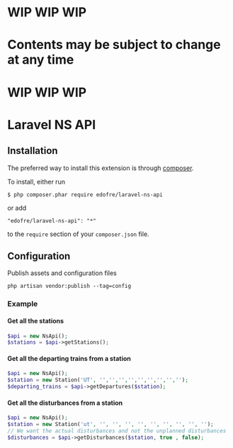 # WIP WIP WIP 
# Contents may be subject to change at any time
# WIP WIP WIP

# Laravel NS API

## Installation

The preferred way to install this extension is through [composer](http://getcomposer.org/download/).

To install, either run

```
$ php composer.phar require edofre/laravel-ns-api
```

or add

```
"edofre/laravel-ns-api": "*"
```

to the ```require``` section of your `composer.json` file.

## Configuration

Publish assets and configuration files
```
php artisan vendor:publish --tag=config
```

### Example

#### Get all the stations
```php
$api = new NsApi();
$stations = $api->getStations();
```

#### Get all the departing trains from a station
```php
$api = new NsApi();
$station = new Station('UT', '','','','','','','','','');
$departing_trains = $api->getDepartures($station);
```

#### Get all the disturbances from a station
```php
$api = new NsApi();
$station = new Station('ut', '', '', '', '', '', '', '', '', '');
// We want the actual disturbances and not the unplanned disturbances
$disturbances = $api->getDisturbances($station, true , false);
```

